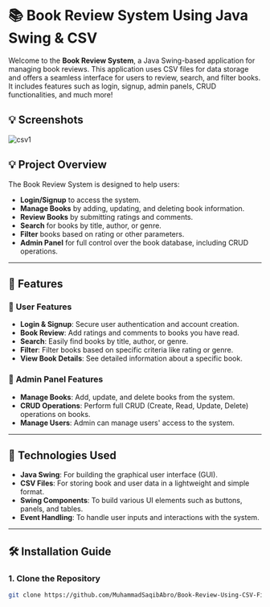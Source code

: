 # 📚 **Book Review System** Using Java Swing & CSV

Welcome to the **Book Review System**, a Java Swing-based application for managing book reviews. This application uses CSV files for data storage and offers a seamless interface for users to review, search, and filter books. It includes features such as login, signup, admin panels, CRUD functionalities, and much more!

## 💡 **Screenshots**
![csv1](https://github.com/user-attachments/assets/7f479555-38f0-4cfb-b45a-b8b44cf7b1a7)


## 💡 **Project Overview**

The Book Review System is designed to help users:

- **Login/Signup** to access the system.
- **Manage Books** by adding, updating, and deleting book information.
- **Review Books** by submitting ratings and comments.
- **Search** for books by title, author, or genre.
- **Filter** books based on rating or other parameters.
- **Admin Panel** for full control over the book database, including CRUD operations.

---

## 🎯 **Features**

### 📌 **User Features**
- **Login & Signup**: Secure user authentication and account creation.
- **Book Review**: Add ratings and comments to books you have read.
- **Search**: Easily find books by title, author, or genre.
- **Filter**: Filter books based on specific criteria like rating or genre.
- **View Book Details**: See detailed information about a specific book.

### 📌 **Admin Panel Features**
- **Manage Books**: Add, update, and delete books from the system.
- **CRUD Operations**: Perform full CRUD (Create, Read, Update, Delete) operations on books.
- **Manage Users**: Admin can manage users' access to the system.

---

## 🚀 **Technologies Used**

- **Java Swing**: For building the graphical user interface (GUI).
- **CSV Files**: For storing book and user data in a lightweight and simple format.
- **Swing Components**: To build various UI elements such as buttons, panels, and tables.
- **Event Handling**: To handle user inputs and interactions with the system.

---

## 🛠️ **Installation Guide**

### 1. **Clone the Repository**

```bash
git clone https://github.com/MuhammadSaqibAbro/Book-Review-Using-CSV-File.git
